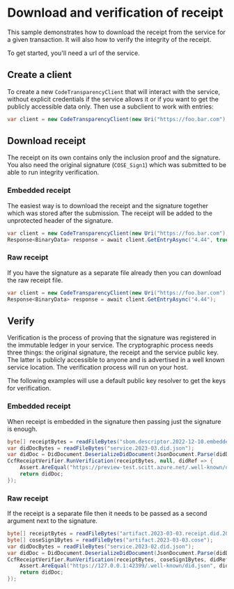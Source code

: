 # Download and verification of receipt

<!-- cspell:ignore cose -->

This sample demonstrates how to download the receipt from the service for a given transaction.
It will also how to verify the integrity of the receipt.

To get started, you'll need a url of the service.

## Create a client

To create a new `CodeTransparencyClient` that will interact with the service, without explicit credentials if the service allows it or if you 
want to get the publicly accessible data only. Then use a subclient to work with entries:

```C# Snippet:CodeTransparencySample2_CreateClient
var client = new CodeTransparencyClient(new Uri("https://foo.bar.com"), new AzureKeyCredential("token"), options);
```

## Download receipt

The receipt on its own contains only the inclusion proof and the signature. You also need the original signature (`COSE_Sign1`) which was submitted to be able to run integrity verification. 

### Embedded receipt

The easiest way is to download the receipt and the signature together which was stored after the submission. The receipt will be added to the unprotected header of the signature.

```C# Snippet:CodeTransparencySample2_GetEntryWithEmbeddedReceipt
var client = new CodeTransparencyClient(new Uri("https://foo.bar.com"), new AzureKeyCredential("token"), options);
Response<BinaryData> response = await client.GetEntryAsync("4.44", true);
```

### Raw receipt

If you have the signature as a separate file already then you can download the raw receipt file.

```C# Snippet:CodeTransparencySample2_GetRawReceipt
var client = new CodeTransparencyClient(new Uri("https://foo.bar.com"), new AzureKeyCredential("token"), options);
Response<BinaryData> response = await client.GetEntryAsync("4.44");
```

## Verify

Verification is the process of proving that the signature was registered in the immutable ledger in your service. The cryptographic process needs three things: the original signature, the receipt and the service public key. The latter is publicly accessible to anyone and is advertised in a well known service location. The verification process will run on your host.

The following examples will use a default public key resolver to get the keys for verification.

### Embedded receipt

When receipt is embedded in the signature then passing just the signature is enough.

```C# Snippet:CodeTransparencySample2_VerifyEntryWithEmbeddedReceipt
byte[] receiptBytes = readFileBytes("sbom.descriptor.2022-12-10.embedded.did.2023-02-13.cose");
var didDocBytes = readFileBytes("service.2023-03.did.json");
var didDoc = DidDocument.DeserializeDidDocument(JsonDocument.Parse(didDocBytes).RootElement);
CcfReceiptVerifier.RunVerification(receiptBytes, null, didRef => {
    Assert.AreEqual("https://preview-test.scitt.azure.net/.well-known/did.json", didRef.DidDocUrl.ToString());
    return didDoc;
});
```

### Raw receipt

If the receipt is a separate file then it needs to be passed as a second argument next to the signature.

```C# Snippet:CodeTransparencySample2_VerifyEntryAndReceipt
byte[] receiptBytes = readFileBytes("artifact.2023-03-03.receipt.did.2023-03-03.cbor");
byte[] coseSign1Bytes = readFileBytes("artifact.2023-03-03.cose");
var didDocBytes = readFileBytes("service.2023-02.did.json");
var didDoc = DidDocument.DeserializeDidDocument(JsonDocument.Parse(didDocBytes).RootElement);
CcfReceiptVerifier.RunVerification(receiptBytes, coseSign1Bytes, didRef => {
    Assert.AreEqual("https://127.0.0.1:42399/.well-known/did.json", didRef.DidDocUrl.ToString());
    return didDoc;
});
```
